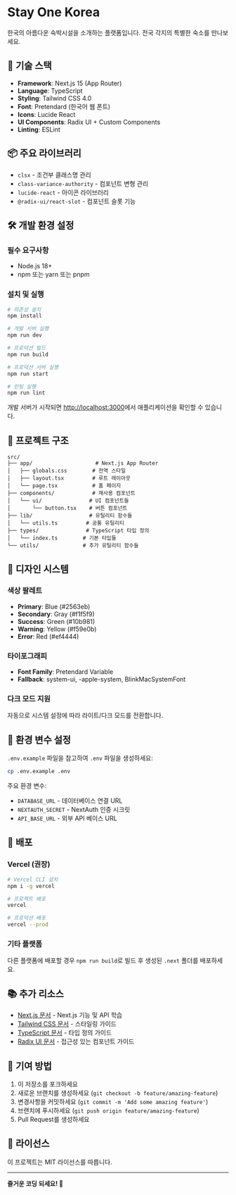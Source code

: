 # Stay One Korea

한국의 아름다운 숙박시설을 소개하는 플랫폼입니다. 전국 각지의 특별한 숙소를 만나보세요.

## 🚀 기술 스택

- **Framework**: Next.js 15 (App Router)
- **Language**: TypeScript
- **Styling**: Tailwind CSS 4.0
- **Font**: Pretendard (한국어 웹 폰트)
- **Icons**: Lucide React
- **UI Components**: Radix UI + Custom Components
- **Linting**: ESLint

## 📦 주요 라이브러리

- `clsx` - 조건부 클래스명 관리
- `class-variance-authority` - 컴포넌트 변형 관리
- `lucide-react` - 아이콘 라이브러리
- `@radix-ui/react-slot` - 컴포넌트 슬롯 기능

## 🛠️ 개발 환경 설정

### 필수 요구사항

- Node.js 18+
- npm 또는 yarn 또는 pnpm

### 설치 및 실행

```bash
# 의존성 설치
npm install

# 개발 서버 실행
npm run dev

# 프로덕션 빌드
npm run build

# 프로덕션 서버 실행
npm run start

# 린팅 실행
npm run lint
```

개발 서버가 시작되면 [http://localhost:3000](http://localhost:3000)에서 애플리케이션을 확인할 수 있습니다.

## 📁 프로젝트 구조

```
src/
├── app/                    # Next.js App Router
│   ├── globals.css        # 전역 스타일
│   ├── layout.tsx         # 루트 레이아웃
│   └── page.tsx           # 홈 페이지
├── components/            # 재사용 컴포넌트
│   └── ui/               # UI 컴포넌트들
│       └── button.tsx    # 버튼 컴포넌트
├── lib/                  # 유틸리티 함수들
│   └── utils.ts         # 공통 유틸리티
├── types/               # TypeScript 타입 정의
│   └── index.ts        # 기본 타입들
└── utils/              # 추가 유틸리티 함수들
```

## 🎨 디자인 시스템

### 색상 팔레트

- **Primary**: Blue (#2563eb)
- **Secondary**: Gray (#f1f5f9)
- **Success**: Green (#10b981)
- **Warning**: Yellow (#f59e0b)
- **Error**: Red (#ef4444)

### 타이포그래피

- **Font Family**: Pretendard Variable
- **Fallback**: system-ui, -apple-system, BlinkMacSystemFont

### 다크 모드 지원

자동으로 시스템 설정에 따라 라이트/다크 모드를 전환합니다.

## 🔧 환경 변수 설정

`.env.example` 파일을 참고하여 `.env` 파일을 생성하세요:

```bash
cp .env.example .env
```

주요 환경 변수:
- `DATABASE_URL` - 데이터베이스 연결 URL
- `NEXTAUTH_SECRET` - NextAuth 인증 시크릿
- `API_BASE_URL` - 외부 API 베이스 URL

## 🚢 배포

### Vercel (권장)

```bash
# Vercel CLI 설치
npm i -g vercel

# 프로젝트 배포
vercel

# 프로덕션 배포
vercel --prod
```

### 기타 플랫폼

다른 플랫폼에 배포할 경우 `npm run build`로 빌드 후 생성된 `.next` 폴더를 배포하세요.

## 📚 추가 리소스

- [Next.js 문서](https://nextjs.org/docs) - Next.js 기능 및 API 학습
- [Tailwind CSS 문서](https://tailwindcss.com/docs) - 스타일링 가이드
- [TypeScript 문서](https://www.typescriptlang.org/docs/) - 타입 정의 가이드
- [Radix UI 문서](https://www.radix-ui.com/) - 접근성 있는 컴포넌트 가이드

## 🤝 기여 방법

1. 이 저장소를 포크하세요
2. 새로운 브랜치를 생성하세요 (`git checkout -b feature/amazing-feature`)
3. 변경사항을 커밋하세요 (`git commit -m 'Add some amazing feature'`)
4. 브랜치에 푸시하세요 (`git push origin feature/amazing-feature`)
5. Pull Request를 생성하세요

## 📄 라이선스

이 프로젝트는 MIT 라이선스를 따릅니다.

---

**즐거운 코딩 되세요! 🎉**
